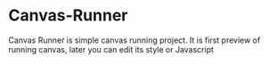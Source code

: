 # Canvas-Runner
Canvas Runner is simple canvas running project. It is first preview of running canvas, later you can edit its style or Javascript
